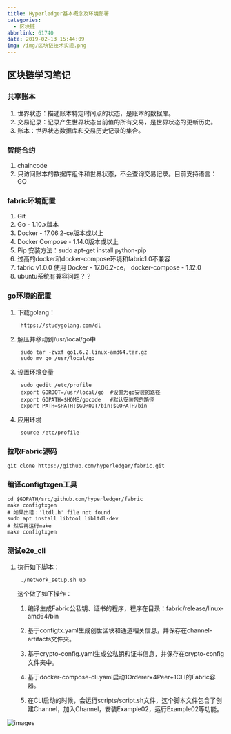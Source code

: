 ```yaml
---
title: Hyperledger基本概念及环境部署
categories:
  - 区块链
abbrlink: 61740
date: 2019-02-13 15:44:09
img: /img/区块链技术实现.png
---
```

## 区块链学习笔记

### 共享账本
1. 世界状态：描述账本特定时间点的状态，是账本的数据库。
2. 交易记录：记录产生世界状态当前值的所有交易，是世界状态的更新历史。
3. 账本：世界状态数据库和交易历史记录的集合。

### 智能合约
1. chaincode
2. 只访问账本的数据库组件和世界状态，不会查询交易记录。目前支持语言：GO

### fabric环境配置
1. Git
2. Go - 1.10.x版本
3. Docker - 17.06.2-ce版本或以上
4. Docker Compose - 1.14.0版本或以上
5. Pip 安装方法：sudo apt-get install python-pip
6. 过高的docker和docker-compose环境和fabric1.0不兼容
7. fabric v1.0.0 使用 Docker - 17.06.2-ce， docker-compose - 1.12.0
8. ubuntu系统有兼容问题？？

### go环境的配置
1. 下载golang：

		https://studygolang.com/dl

2. 解压并移动到/usr/local/go中
	
		sudo tar -zvxf go1.6.2.linux-amd64.tar.gz
		sudo mv go /usr/local/go

3. 设置环境变量
	
		sudo gedit /etc/profile
		export GOROOT=/usr/local/go  #设置为go安装的路径
		export GOPATH=$HOME/gocode   #默认安装包的路径
		export PATH=$PATH:$GOROOT/bin:$GOPATH/bin

4. 应用环境

		source /etc/profile

### 拉取Fabric源码

	git clone https://github.com/hyperledger/fabric.git

### 编译configtxgen工具

	cd $GOPATH/src/github.com/hyperledger/fabric
	make configtxgen
	# 如果出错：'ltdl.h' file not found
	sudo apt install libtool libltdl-dev
	# 然后再运行make
	make configtxgen


### 测试e2e_cli
1. 执行如下脚本：
	
		./network_setup.sh up


	这个做了如下操作：
 
	1. 编译生成Fabric公私钥、证书的程序，程序在目录：fabric/release/linux-amd64/bin

	2. 基于configtx.yaml生成创世区块和通道相关信息，并保存在channel-artifacts文件夹。

	3. 基于crypto-config.yaml生成公私钥和证书信息，并保存在crypto-config文件夹中。

	4. 基于docker-compose-cli.yaml启动1Orderer+4Peer+1CLI的Fabric容器。

	5. 在CLI启动的时候，会运行scripts/script.sh文件，这个脚本文件包含了创建Channel，加入Channel，安装Example02，运行Example02等功能。


![images](/blog/img/区块链技术实现.png)


